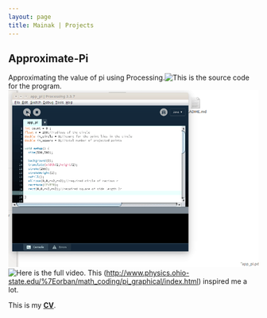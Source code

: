 ```yaml
---
layout: page
title: Mainak | Projects
---
```

## Approximate-Pi

Approximating the value of pi using Processing.![This](https://github.com/mpalrocks/Approximate-Pi) is the source code for the program.
![Gif](/final_gif.gif)
![Here](https://www.youtube.com/watch?v=9_CuOAfGl7I) is the full video.
This (http://www.physics.ohio-state.edu/%7Eorban/math_coding/pi_graphical/index.html) inspired me a lot.


<p>
			   	This is my <strong><span style="color:black"><a href="./assets/cv.pdf">CV</a></span></strong>.
			</p>